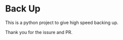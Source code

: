 # Back Up #

This is a python project to give high speed backing up.

Thank you for the issure and PR.
